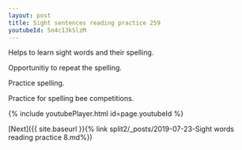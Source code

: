 ```yaml
---
layout: post
title: Sight sentences reading practice 259
youtubeId: 5n4c1JkSlzM
---
```

 
 
Helps to learn sight words and their spelling.

Opportunitiy to repeat the spelling. 

Practice spelling. 
 
Practice for spelling bee competitions. 
 
{% include youtubePlayer.html id=page.youtubeId %}
 
 

[Next]({{ site.baseurl }}{% link  split2/_posts/2019-07-23-Sight words reading practice 8.md%})
 
